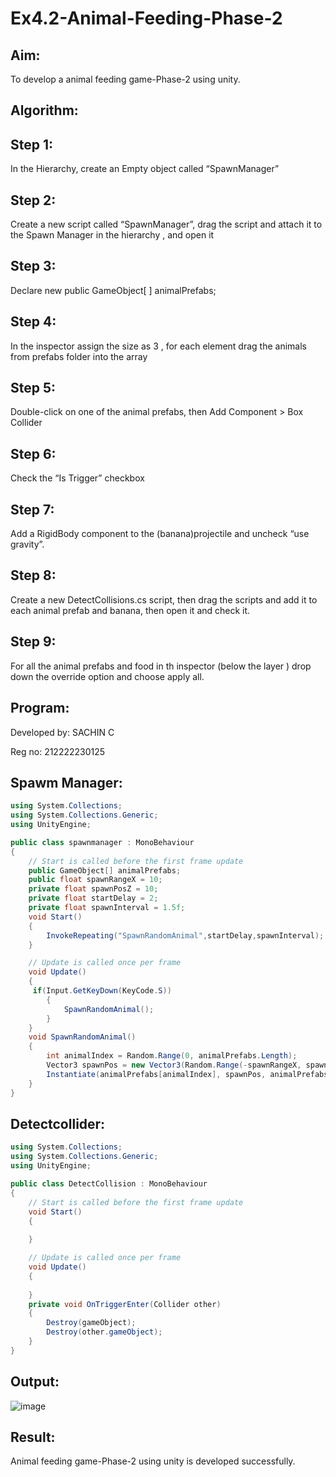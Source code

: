 # Ex4.2-Animal-Feeding-Phase-2
## Aim:
To develop a animal feeding game-Phase-2 using unity.

## Algorithm:
## Step 1: 

In the Hierarchy, create an Empty object called “SpawnManager”

## Step 2: 

Create a new script called “SpawnManager”, drag the script and attach it to the Spawn Manager in the hierarchy , and open it

## Step 3: 

Declare new public GameObject[ ] animalPrefabs;

## Step 4: 

In the inspector assign the size as 3 , for each element drag the animals from prefabs folder into the array

## Step 5: 

Double-click on one of the animal prefabs, then Add Component > Box Collider

## Step 6: 

Check the “Is Trigger” checkbox

## Step 7: 

Add a RigidBody component to the (banana)projectile and uncheck “use gravity”.

## Step 8: 

Create a new DetectCollisions.cs script, then drag the scripts and add it to each animal prefab and banana, then open it and check it.

## Step 9: 

For all the animal prefabs and food in th inspector (below the layer ) drop down the override option and choose apply all.

## Program:

Developed by: SACHIN C

Reg no: 212222230125

## Spawm Manager:
```c#
using System.Collections;
using System.Collections.Generic;
using UnityEngine;

public class spawnmanager : MonoBehaviour
{
    // Start is called before the first frame update
    public GameObject[] animalPrefabs;
    public float spawnRangeX = 10;
    private float spawnPosZ = 10;
    private float startDelay = 2;
    private float spawnInterval = 1.5f;
    void Start()
    {
        InvokeRepeating("SpawnRandomAnimal",startDelay,spawnInterval);
    }

    // Update is called once per frame
    void Update()
    {
     if(Input.GetKeyDown(KeyCode.S))
        {
            SpawnRandomAnimal();
        }
    }
    void SpawnRandomAnimal()
    {
        int animalIndex = Random.Range(0, animalPrefabs.Length);
        Vector3 spawnPos = new Vector3(Random.Range(-spawnRangeX, spawnRangeX), 0, spawnPosZ);
        Instantiate(animalPrefabs[animalIndex], spawnPos, animalPrefabs[animalIndex].transform.rotation);
    }
}
```

## Detectcollider:
```c#
using System.Collections;
using System.Collections.Generic;
using UnityEngine;

public class DetectCollision : MonoBehaviour
{
    // Start is called before the first frame update
    void Start()
    {
        
    }

    // Update is called once per frame
    void Update()
    {
        
    }
    private void OnTriggerEnter(Collider other)
    {
        Destroy(gameObject);
        Destroy(other.gameObject);
    }
}
```
## Output:

![image](https://github.com/Sachin-vlr/Ex4.2-Animal-Feeding-Phase-2/assets/113497666/c87d04a9-23fa-422a-97f8-f3e0114ba939)

## Result:

Animal feeding game-Phase-2 using unity is developed successfully.


